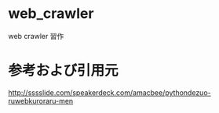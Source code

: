 # web_crawler
web crawler 習作

# 参考および引用元
http://sssslide.com/speakerdeck.com/amacbee/pythondezuo-ruwebkuroraru-men